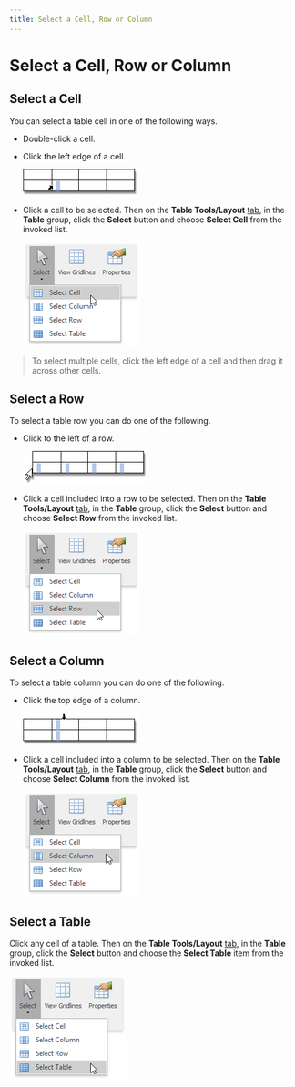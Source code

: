 ```yaml
---
title: Select a Cell, Row or Column
---
```

# Select a Cell, Row or Column
## Select a Cell
You can select a table cell in one of the following ways.
* Double-click a cell.
* Click the left edge of a cell.
	
	![RichEdit_SelectCell](../../../images/img12971.png)
* Click a cell to be selected. Then on the **Table Tools/Layout** [ tab](../text-editor-ui/ribbon-interface.md), in the **Table** group, click the **Select** button and choose **Select Cell** from the invoked list.
	
	![RTeTablesSelectTableCell](../../../images/img121436.png)

> To select multiple cells, click the left edge of a cell and then drag it across other cells.

## Select a Row
To select a table row you can do one of the following.
* Click to the left of a row.
	
	![RichEdit_SelectRow](../../../images/img12973.png)
* Click a cell included into a row to be selected. Then on the **Table Tools/Layout** [ tab](../text-editor-ui/ribbon-interface.md), in the **Table** group, click the **Select** button and choose **Select Row** from the invoked list.
	
	![RTETablesSelectRow](../../../images/img121438.png)

## Select a Column
To select a table column you can do one of the following.
* Click the top edge of a column.
	
	![RichEdit_SelectColumn](../../../images/img12972.png)
* Click a cell included into a column to be selected. Then on the **Table Tools/Layout** [ tab](../text-editor-ui/ribbon-interface.md), in the **Table** group, click the **Select** button and choose **Select Column** from the invoked list.
	
	![RTETablesSelectColumn](../../../images/img121439.png)

## Select a Table
Click any cell of a table. Then on the **Table Tools/Layout** [ tab](../text-editor-ui/ribbon-interface.md), in the **Table** group, click the **Select** button and choose the **Select Table** item from the invoked list.

![RTETablesSelectTable](../../../images/img121440.png)